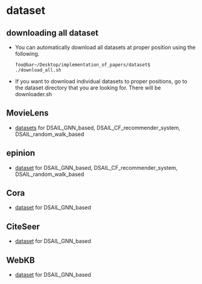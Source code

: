 # dataset

## downloading all dataset
- You can automatically download all datasets at proper position using the following.
	```console
	foo@bar~/Desktop/implementation_of_papers/dataset$ ./download_all.sh
	```
- If you want to download individual datasets to proper positions, go to the dataset directory that you are looking for. There will be downloader.sh

## MovieLens
- [datasets](https://grouplens.org/datasets/movielens/) for DSAIL_GNN_based, DSAIL_CF_recommender_system, DSAIL_random_walk_based 

## epinion
- [dataset](http://www.trustlet.org/epinions.html) for DSAIL_GNN_based, DSAIL_CF_recommender_system, DSAIL_random_walk_based 

## Cora
- [dataset](http://www.cs.umd.edu/~sen/lbc-proj/LBC.html) for DSAIL_GNN_based

## CiteSeer
- [dataset](http://www.cs.umd.edu/~sen/lbc-proj/LBC.html) for DSAIL_GNN_based

## WebKB
- [dataset](http://www.cs.umd.edu/~sen/lbc-proj/LBC.html) for DSAIL_GNN_based